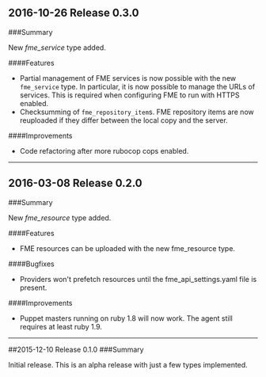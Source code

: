 ## 2016-10-26 Release 0.3.0
###Summary

New *fme\_service* type added.

####Features
* Partial management of FME services is now possible with the new `fme_service` type.  In particular, it is now possible to manage the URLs of services. This is required when configuring FME to run with HTTPS enabled.
* Checksumming of `fme_repository_item`s.  FME repository items are now reuploaded if they differ between the local copy and the server.

####Improvements
* Code refactoring after more rubocop cops enabled.

---

## 2016-03-08 Release 0.2.0
###Summary

New *fme\_resource* type added.

####Features
* FME resources can be uploaded with the new fme\_resource type.

####Bugfixes
* Providers won't prefetch resources until the fme\_api\_settings.yaml file is present.

####Improvements
* Puppet masters running on ruby 1.8 will now work.  The agent still requires at least ruby 1.9.

---

##2015-12-10 Release 0.1.0
###Summary

Initial release.  This is an alpha release with just a few types implemented.
